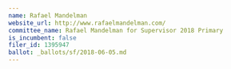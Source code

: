 ```yaml
---
name: Rafael Mandelman
website_url: http://www.rafaelmandelman.com/
committee_name: Rafael Mandelman for Supervisor 2018 Primary
is_incumbent: false
filer_id: 1395947
ballot: _ballots/sf/2018-06-05.md
---
```


